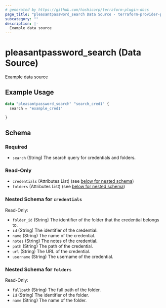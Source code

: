 ```yaml
---
# generated by https://github.com/hashicorp/terraform-plugin-docs
page_title: "pleasantpassword_search Data Source - terraform-provider-pleasant-password-server"
subcategory: ""
description: |-
  Example data source
---
```


# pleasantpassword_search (Data Source)

Example data source

## Example Usage

```terraform
data "pleasantpassword_search" "search_cred1" {
  search = "example_cred1"

}
```

<!-- schema generated by tfplugindocs -->
## Schema

### Required

- `search` (String) The search query for credentials and folders.

### Read-Only

- `credentials` (Attributes List) (see [below for nested schema](#nestedatt--credentials))
- `folders` (Attributes List) (see [below for nested schema](#nestedatt--folders))

<a id="nestedatt--credentials"></a>
### Nested Schema for `credentials`

Read-Only:

- `folder_id` (String) The identifier of the folder that the credential belongs to.
- `id` (String) The identifier of the credential.
- `name` (String) The name of the credential.
- `notes` (String) The notes of the credential.
- `path` (String) The path of the credential.
- `url` (String) The URL of the credential.
- `username` (String) The username of the credential.


<a id="nestedatt--folders"></a>
### Nested Schema for `folders`

Read-Only:

- `fullpath` (String) The full path of the folder.
- `id` (String) The identifier of the folder.
- `name` (String) The name of the folder.
